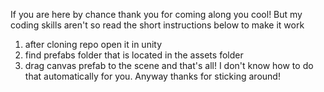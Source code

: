 If you are here by chance thank you for coming along you cool! But my coding skills aren't so read the short instructions below to make it work

1. after cloning repo open it in unity 
2. find prefabs folder that is located in the assets folder
3. drag canvas prefab to the scene and that's all! I don't know how to do that automatically for you. Anyway thanks for sticking around!
